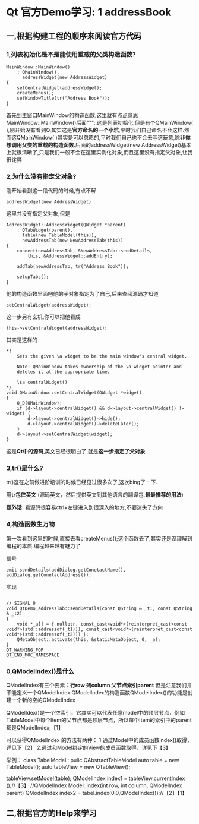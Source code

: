 # Qt 官方Demo学习: 1 addressBook

## 一,根据构建工程的顺序来阅读官方代码

### 1,列表初始化是不是能使用重载的父类构造函数?

```
MainWindow::MainWindow()
    : QMainWindow(),
      addressWidget(new AddressWidget)
{
    setCentralWidget(addressWidget);
    createMenus();
    setWindowTitle(tr("Address Book"));
}
```

首先到主窗口MainWindow的构造函数,这里就有点点意思MainWindow::MainWindow()后面""":,这是列表初始化.但是有个QMainWindow( ),刚开始没有看到Q,其实这是**官方命名的一个小坑**,平时我们自己命名不会这样.然而这QMainWindow( )其实是可以忽略的,平时我们自己也不会去写这玩意,除非**你想调用父类的重载的构造函数**.后面的addressWidget(new AddressWidget)基本上就很清晰了,只是我们一般不会在这里实例化对象,而且这里没有指定父对象,让我很诧异

### 2,为什么没有指定父对象?

刚开始看到这一段代码的时候,有点不解

```
addressWidget(new AddressWidget)
```

这里并没有指定父对象,但是

```
AddressWidget::AddressWidget(QWidget *parent)
    : QTabWidget(parent),
      table(new TableModel(this)),
      newAddressTab(new NewAddressTab(this))
{
    connect(newAddressTab, &NewAddressTab::sendDetails,
        this, &AddressWidget::addEntry);

    addTab(newAddressTab, tr("Address Book"));

    setupTabs();
}
```

他的构造函数里面吧他的子对象指定为了自己,后来查阅源码才知道

```
setCentralWidget(addressWidget);
```

这一步另有玄机,你可以把他看成

```
this->setCentralWidget(addressWidget);
```

其实是这样的

```
*!
    Sets the given \a widget to be the main window's central widget.

    Note: QMainWindow takes ownership of the \a widget pointer and
    deletes it at the appropriate time.

    \sa centralWidget()
*/
void QMainWindow::setCentralWidget(QWidget *widget)
{
    Q_D(QMainWindow);
    if (d->layout->centralWidget() && d->layout->centralWidget() != widget) {
        d->layout->centralWidget()->hide();
        d->layout->centralWidget()->deleteLater();
    }
    d->layout->setCentralWidget(widget);
}
```

这是**Qt中的源码**,英文已经很明白了,就是**这一步指定了父对象**

### 3,tr()是什么?

tr()这在之前做进阶培训的时候已经见过很多次了,这次bing了一下.

 用**tr包住英文** (源码英文，然后提供英文到其他语言的翻译包,**最最推荐的用法**)

**题外话:** 看源码很容易ctrl+左键进入到很深入的地方,不要迷失了方向



### 4,构造函数生万物

第一次看到这里的时候,直接去看createMenus();这个函数去了,其实还是没理解到编程的本质.编程越来越有魅力了







信号

```
emit sendDetails(addDialog.getConetactName(), addDialog.getConetactAddress());
```

实现

```

// SIGNAL 0
void QtDemo_addressTab::sendDetails(const QString & _t1, const QString & _t2)
{
    void *_a[] = { nullptr, const_cast<void*>(reinterpret_cast<const void*>(std::addressof(_t1))), const_cast<void*>(reinterpret_cast<const void*>(std::addressof(_t2))) };
    QMetaObject::activate(this, &staticMetaObject, 0, _a);
}
QT_WARNING_POP
QT_END_MOC_NAMESPACE

```









### 0,QModelIndex()是什么

QModelIndex有三个要素：**行row 列column 父节点索引parent**
但是注意我们并不能定义一个QModelIndex
QModelIndex的构造函数QModelIndex()的功能是创建一个新的空的QModelIndex

QModelIdex()是一个空索引，它其实可以代表任意model中的顶层节点，例如TableModel中每个Item的父节点都是顶层节点，所以每个Item的索引中的parent都是QModelIndex;【1】

可以获得QModelIndex 的方法有两种：
1.通过Model中的成员函数index()取得，详见下【2】
2.通过和Model绑定的View的成员函数取得，详见下【3】

举例：
class TabelModel : pulic QAbstractTableModel
auto table = new TableModel();
auto tableView = new QTableView();

tableView.setModel(table);
QModelIndex index1 = tableView.currentIndex ();//【3】
//QModelIndex Model::index(int row, int column, QModelIndex parent)
QModelIndex index2 = tabel.index(0,0,QModelIndex());//【2】【1】







## 二,**根据官方的Help来学习**